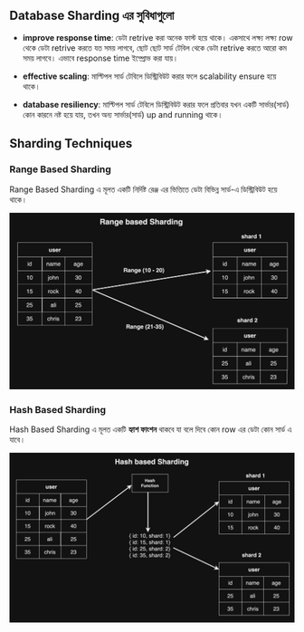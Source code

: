## Database Sharding এর সুবিধাগুলো

- **improve response time**: ডেটা retrive করা অনেক ফাস্ট হয়ে থাকে। একসাথে লক্ষ্য লক্ষ্য row থেকে ডেটা retrive করতে যত সময় লাগবে, ছোট ছোট সার্ড টেবিল থেকে ডেটা retrive করতে আরো কম সময় লাগবে। এভাবে response time ইম্প্রোভ করা যায়।

- **effective scaling**: মাল্টিপল সার্ড টেবিলে ডিস্ট্রিবিউট করার ফলে scalability ensure হয়ে থাকে।

- **database resiliency**: মাল্টিপল সার্ড টেবিলে ডিস্ট্রিবিউট করার ফলে প্রতিবার যখন একটি সার্ভার(সার্ড) কোন কারনে নষ্ট হয়ে যায়, তখন অন্য সার্ভার(সার্ড) up and running থাকে।

## Sharding Techniques

### Range Based Sharding

Range Based Sharding এ মূলত একটি নির্দিষ্ট রেঞ্জ এর ভিত্তিতে ডেটা বিভিন্ন সার্ড-এ ডিস্ট্রিবিউট হয়ে থাকে।

<p align="center">
  <img src="./images/range-based-sharding.png" alt="range based sharding">
</p>

### Hash Based Sharding

Hash Based Sharding এ মূলত একটি **হ্যাশ ফাংশন** থাকবে যা বলে দিবে কোন row এর ডেটা কোন সার্ড এ যাবে।

<p align="center">
  <img src="./images/hash-based-sharding.png" alt="hash based sharding">
</p>
